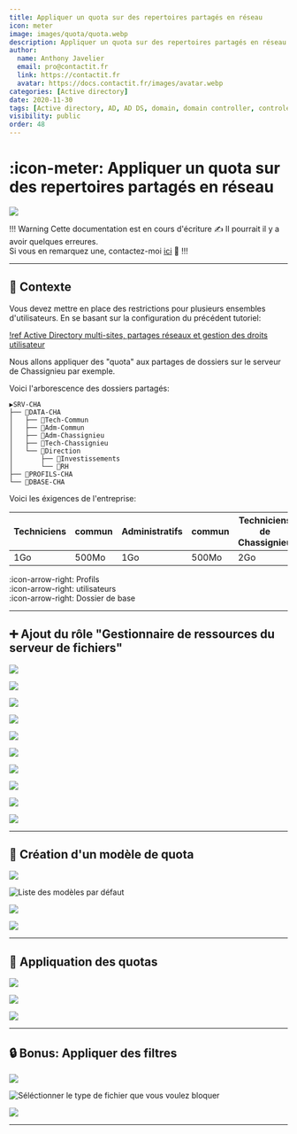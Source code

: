 ```yaml
---
title: Appliquer un quota sur des repertoires partagés en réseau
icon: meter
image: images/quota/quota.webp
description: Appliquer un quota sur des repertoires partagés en réseau.
author:
  name: Anthony Javelier
  email: pro@contactit.fr
  link: https://contactit.fr
  avatar: https://docs.contactit.fr/images/avatar.webp
categories: [Active directory]
date: 2020-11-30
tags: [Active directory, AD, AD DS, domain, domain controller, controleur de domaine, share, permissions, quota]
visibility: public
order: 48
---
```


# :icon-meter: Appliquer un quota sur des repertoires partagés en réseau

![](images/quota/quota.webp)

!!! Warning Cette documentation est en cours d'écriture :writing_hand:
Il pourrait il y a avoir quelques erreures.  
Si vous en remarquez une, contactez-moi [ici](mailto:pro@contactit.fr) :slightly_smiling_face:
!!!

---

## :small_blue_diamond: Contexte

Vous devez mettre en place des restrictions pour plusieurs ensembles d'utilisateurs.
En se basant sur la configuration du précédent tutoriel:

[!ref Active Directory multi-sites, partages réseaux et gestion des droits utilisateur](ad.md)

Nous allons appliquer des "quota" aux partages de dossiers sur le serveur de Chassignieu par exemple.

Voici l'arborescence des dossiers partagés:

```
▶️SRV-CHA
├── 📁DATA-CHA
│   ├── 📁Tech-Commun
│   ├── 📁Adm-Commun
│   ├── 📁Adm-Chassignieu
│   ├── 📁Tech-Chassignieu
│   └── 📁Direction
│       ├── 📁Investissements
│       └── 📁RH
├── 📁PROFILS-CHA
└── 📁DBASE-CHA
```

Voici les éxigences de l'entreprise:

Techniciens | commun | Administratifs | commun | Techniciens de Chassignieu | Administratifs de Chassignieu | Direction
--- | --- | --- | --- | --- | --- | ---
1Go | 500Mo | 1Go | 500Mo | 2Go | 4Go | 4Go

:icon-arrow-right: Profils  
:icon-arrow-right: utilisateurs  
:icon-arrow-right: Dossier de base  

---

## :heavy_plus_sign: Ajout du rôle "Gestionnaire de ressources du serveur de fichiers"

![](images/quota/q1.webp)

![](images/quota/q2.webp)

![](images/quota/q3.webp)

![](images/quota/q4.webp)

![](images/quota/q5.webp)

![](images/quota/q6.webp)

![](images/quota/q7.webp)

![](images/quota/q8.webp)

![](images/quota/q9.webp)

![](images/quota/q10.webp)

---

## :newspaper: Création d'un modèle de quota

![](images/quota/q11.webp)

![Liste des modèles par défaut](images/quota/q12.webp)

![](images/quota/q13.webp)

![](images/quota/q14.webp)

---

## :memo: Appliquation des quotas


![](images/quota/q15.webp)

![](images/quota/q16.webp)

![](images/quota/q17.webp)

---

## :lock: Bonus: Appliquer des filtres

![](images/quota/q18.webp)

![Séléctionner le type de fichier que vous voulez bloquer](images/quota/q19.webp)

![](images/quota/q20.webp)

---

















